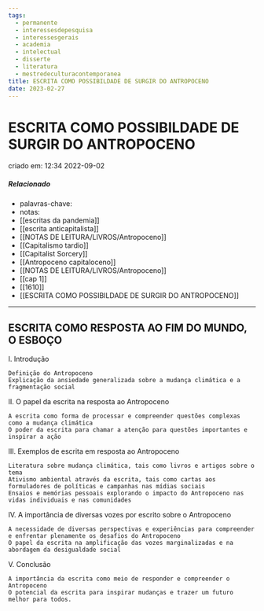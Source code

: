 ```yaml
---
tags:
  - permanente
  - interessesdepesquisa
  - interessesgerais
  - academia
  - intelectual
  - disserte
  - literatura
  - mestredeculturacontemporanea
title: ESCRITA COMO POSSIBILDADE DE SURGIR DO ANTROPOCENO
date: 2023-02-27
---
```


# ESCRITA COMO POSSIBILDADE DE SURGIR DO ANTROPOCENO

criado em: 12:34 2022-09-02

##### Relacionado

- palavras-chave: 
- notas:
- [[escritas da pandemia]]
- [[escrita anticapitalista]]
- [[NOTAS DE LEITURA/LIVROS/Antropoceno]]
- [[Capitalismo tardio]]
- [[Capitalist Sorcery]]
- [[Antropoceno capitaloceno]]
- [[NOTAS DE LEITURA/LIVROS/Antropoceno]]
- [[cap 1]]
- [[1610]]
- [[ESCRITA COMO POSSIBILDADE DE SURGIR DO ANTROPOCENO]]

---

## ESCRITA COMO RESPOSTA AO FIM DO MUNDO, O ESBOÇO

I. Introdução

    Definição do Antropoceno
    Explicação da ansiedade generalizada sobre a mudança climática e a fragmentação social

II. O papel da escrita na resposta ao Antropoceno

    A escrita como forma de processar e compreender questões complexas como a mudança climática
    O poder da escrita para chamar a atenção para questões importantes e inspirar a ação

III. Exemplos de escrita em resposta ao Antropoceno

    Literatura sobre mudança climática, tais como livros e artigos sobre o tema
    Ativismo ambiental através da escrita, tais como cartas aos formuladores de políticas e campanhas nas mídias sociais
    Ensaios e memórias pessoais explorando o impacto do Antropoceno nas vidas individuais e nas comunidades

IV. A importância de diversas vozes por escrito sobre o Antropoceno

    A necessidade de diversas perspectivas e experiências para compreender e enfrentar plenamente os desafios do Antropoceno
    O papel da escrita na amplificação das vozes marginalizadas e na abordagem da desigualdade social

V. Conclusão

    A importância da escrita como meio de responder e compreender o Antropoceno
    O potencial da escrita para inspirar mudanças e trazer um futuro melhor para todos.
